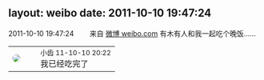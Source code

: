 layout: weibo
date: 2011-10-10 19:47:24
---
<meta name="referrer" content="no-referrer" />

2011-10-10 19:47:24  &nbsp;&nbsp;&nbsp;&nbsp;&nbsp;&nbsp; 来自 <a href="http://weibo.com/" rel="nofollow">微博 weibo.com</a>
有木有人和我一起吃个晚饭…… ​​​

<table style="width: 100%;">
  <tr>
    <td style="width: 40px;"><img style="border-radius:50%" src="https://tva3.sinaimg.cn/crop.0.0.480.480.50/4d4bc111jw8ejj3t36gwaj20dc0dc769.jpg?KID=imgbed,tva&Expires=1624464112&ssig=gzNZQ0Faxc"></td>
    <td colspan="2"><small>小齿 11-10-10 20:22</small><br/>我已经吃完了</td>
  </tr>
</table>
